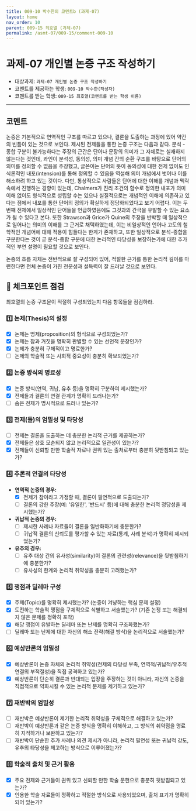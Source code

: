 ```yaml
---
title: 009-10 박수한의 코멘트b (과제-07) 
layout: home
nav_order: 10
parent: 009-15 최호열 (과제-07)
permalink: /asmt-07/009-15/comment-009-10
---
```


# 과제-07 개인별 논증 구조 작성하기

- 대상과제: `과제-07 개인별 논증 구조 작성하기`
- 코멘트를 제공하는 학생: `009-10 박수한(작성자)` 
- 코멘트를 받는 학생: `009-15 최호열(코멘트를 받는 학생 이름)` 

---

## 코멘트

논증은 기본적으로 연역적인 구조를 따르고 있으나, 결론을 도출하는 과정에 있어 약간의 빈틈이 있는 것으로 보인다. 제시된 전제들을 통한 논증 구조는 다음과 같다. 분석 - 종합 구분이 불가능하다는 주장의 근간은 단어나 문장의 의미가 그 자체로는 실재하지 않는다는 것인데, 콰인이 분석성, 동의성, 의미 개념 간의 순환 구조를 바탕으로 단어의 의미를 정의할 수 없음을 주장했고, 글쓴이는 단어의 뜻이 동의성에 대한 전제 없이도 인식론적인 내포(intension)를 통해 정의할 수 있음을 역설해 의미 개념에서 벗어나 이를 해소하려 하고 있는 것이다. 다만, 통상적으로 사람들은 단어에 대한 이해를 개념과 맥락 속에서 진행하는 경향이 있는데, Chalmers가 진리 조건의 함수로 정의한 내포가 의미 이해 없이도 형식적으로 성립할 수는 있으나 실질적으로는 개념적인 이해에 의존하고 있다는 점에서 내포를 통한 단어의 정의가 확실하게 정당화되었다고 보기 어렵다. 이는 두 번째 전제에서 일상적인 단어들을 언급하였음에도 그것과의 간극을 유발할 수 있는 요소가 될 수 있다고 본다. 또한 Strawson과 Grice가 Quine의 주장을 반박할 때 일상적으로 일어나는 의미의 이해를 그 근거로 채택하였는데, 이는 비일상적인 언어나 고도의 철학적인 개념어에 대해 적용이 힘들다는 한계가 존재하고, 또한 일상적으로 분석-종합을 구분한다는 것이 곧 분석-종합 구분에 대한 논리적인 타당성을 보장하는가에 대한 추가적인 부연 설명이 필요할 것으로 보인다.

논증의 흐름 자체는 전반적으로 잘 구성되어 있어, 적절한 근거를 통한 논리적 깊이를 마련한다면 전체 논증이 가진 전문성과 설득력이 잘 드러날 것으로 보인다. 

## 📌 체크포인트 점검

최호열의 논증 구조문이 적절히 구성되었는지 다음 항목들을 점검하라.

### 1️⃣ **논제(Thesis)의 설정**
- [x] 논제는 명제(proposition)의 형식으로 구성되었는가?
- [x] 논제는 참과 거짓을 명확히 판별할 수 있는 선언적 문장인가?
- [x] 논제가 충분히 구체적이고 명료한가?
- [ ] 논제의 학술적 또는 사회적 중요성이 충분히 확보되었는가?

### 2️⃣ **논증 방식의 명료성**
- [x] 논증 방식(연역, 귀납, 유추 등)을 명확히 구분하여 제시했는가?
- [x] 전제들과 결론의 연결 관계가 명확히 드러나는가?
- [ ] 숨은 전제가 명시적으로 드러나 있는가?

### 3️⃣ **전제(들)의 엄밀성 및 타당성**
- [ ] 전제는 결론을 도출하는 데 충분한 논리적 근거를 제공하는가?
- [x] 전제들은 상호 모순되지 않고 논리적으로 일관성이 있는가?
- [x] 전제들이 신뢰할 만한 학술적 자료나 권위 있는 출처로부터 충분히 뒷받침되고 있는가?

### 4️⃣ **추론적 연결의 타당성**
- **연역적 논증의 경우:**
  - [x] 전제가 참이라고 가정할 때, 결론이 필연적으로 도출되는가?
  - [ ] 결론의 강한 주장(예: '유일한', '반드시' 등)에 대해 충분한 논리적 정당성을 제시했는가?

- **귀납적 논증의 경우:**
  - [ ] 제시한 사례나 자료들이 결론을 일반화하기에 충분한가?
  - [ ] 귀납적 결론의 신뢰도를 평가할 수 있는 자료(통계, 사례 분석)가 명확히 제시되었는가?

- **유추의 경우:**
  - [ ] 유추 대상 간의 유사성(similarity)이 결론의 관련성(relevance)을 뒷받침하기에 충분한가?
  - [ ] 유사성의 한계와 논리적 취약성을 충분히 고려했는가?

### 5️⃣ **쟁점과 딜레마 구성**
- [x] 주제(Topic)를 명확히 제시했는가? (논증이 겨냥하는 핵심 문제 설정)
- [x] 도전하는 학술적 쟁점을 구체적으로 식별하고 서술했는가? (기존 논쟁 또는 해결되지 않은 문제를 정확히 포착)
- [x] 해당 쟁점이 유발하는 딜레마 또는 난제를 명확히 구조화했는가?
- [ ] 딜레마 또는 난제에 대한 자신의 해소 전략(해결 방식)을 논리적으로 서술했는가?

### 6️⃣ **예상반론의 엄밀성**
- [x] 예상반론이 논증 자체의 논리적 취약성(전제의 타당성 부족, 연역적/귀납적/유추적 연결의 부적절성)을 직접 공격하고 있는가?
- [x] 예상반론이 단순히 결론과 반대되는 입장을 주장하는 것이 아니라, 자신의 논증을 직접적으로 약화시킬 수 있는 논리적 문제를 제기하고 있는가?

### 7️⃣ **재반박의 엄밀성**
- [ ] 재반박은 예상반론이 제기한 논리적 취약성을 구체적으로 해결하고 있는가?
- [ ] 재반박이 예상반론과 같은 논증 방식을 명확히 이해하고, 그 방식의 취약점을 명료히 지적하거나 보완하고 있는가?
- [ ] 재반박이 단순한 추가 사례나 의견 제시가 아니라, 논리적 필연성 또는 귀납적 강도, 유추의 타당성을 제고하는 방식으로 이루어졌는가?

### 8️⃣ **학술적 출처 및 근거 활용**
- [x] 주요 전제와 근거들이 권위 있고 신뢰할 만한 학술 문헌으로 충분히 뒷받침되고 있는가?
- [x] 인용한 학술 자료들이 정확하고 적절한 방식으로 사용되었으며, 출처 표기가 명확히 되어 있는가?
